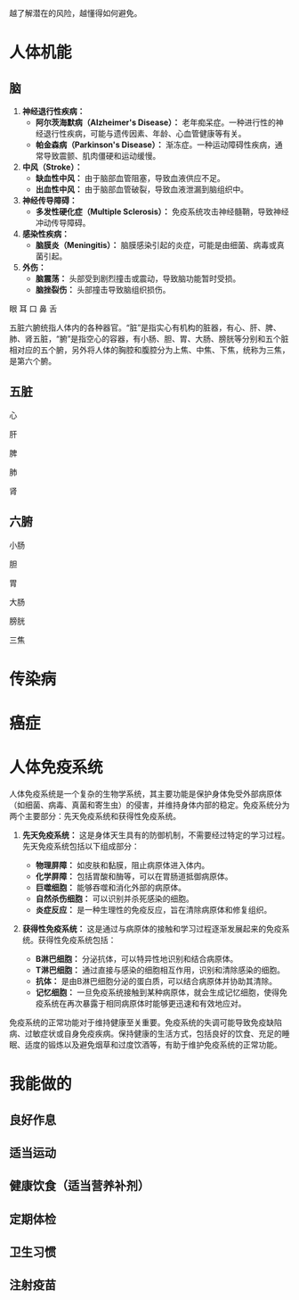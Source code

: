 越了解潜在的风险，越懂得如何避免。
# 人体机能
## 脑
1. **神经退行性疾病：**
    - **阿尔茨海默病（Alzheimer's Disease）：** 老年痴呆症。一种进行性的神经退行性疾病，可能与遗传因素、年龄、心血管健康等有关。
    - **帕金森病（Parkinson's Disease）：** 渐冻症。一种运动障碍性疾病，通常导致震颤、肌肉僵硬和运动缓慢。
2. **中风（Stroke）：**
    - **缺血性中风：** 由于脑部血管阻塞，导致血液供应不足。
    - **出血性中风：** 由于脑部血管破裂，导致血液泄漏到脑组织中。
3. **神经传导障碍：**
    - **多发性硬化症（Multiple Sclerosis）：** 免疫系统攻击神经髓鞘，导致神经冲动传导障碍。
4. **感染性疾病：**
    - **脑膜炎（Meningitis）：** 脑膜感染引起的炎症，可能是由细菌、病毒或真菌引起。
5. **外伤：**
    - **脑震荡：** 头部受到剧烈撞击或震动，导致脑功能暂时受损。
    - **脑挫裂伤：** 头部撞击导致脑组织损伤。

眼
耳
口
鼻
舌


五脏六腑统指人体内的各种器官。“脏”是指实心有机构的脏器，有心、肝、脾、肺、肾五脏，“腑”是指空心的容器，有小肠、胆、胃、大肠、膀胱等分别和五个脏相对应的五个腑，另外将人体的胸腔和腹腔分为上焦、中焦、下焦，统称为三焦，是第六个腑。

## 五脏
心


肝

脾

肺

肾

## 六腑
小肠

胆

胃

大肠

膀胱

三焦

# 传染病


# 癌症


# 人体免疫系统
人体免疫系统是一个复杂的生物学系统，其主要功能是保护身体免受外部病原体（如细菌、病毒、真菌和寄生虫）的侵害，并维持身体内部的稳定。免疫系统分为两个主要部分：先天免疫系统和获得性免疫系统。

1. **先天免疫系统：** 这是身体天生具有的防御机制，不需要经过特定的学习过程。先天免疫系统包括以下组成部分：
    
    - **物理屏障：** 如皮肤和黏膜，阻止病原体进入体内。
    - **化学屏障：** 包括胃酸和酶等，可以在胃肠道抵御病原体。
    - **巨噬细胞：** 能够吞噬和消化外部的病原体。
    - **自然杀伤细胞：** 可以识别并杀死感染的细胞。
    - **炎症反应：** 是一种生理性的免疫反应，旨在清除病原体和修复组织。
2. **获得性免疫系统：** 这是通过与病原体的接触和学习过程逐渐发展起来的免疫系统。获得性免疫系统包括：
    
    - **B淋巴细胞：** 分泌抗体，可以特异性地识别和结合病原体。
    - **T淋巴细胞：** 通过直接与感染的细胞相互作用，识别和清除感染的细胞。
    - **抗体：** 是由B淋巴细胞分泌的蛋白质，可以结合病原体并协助其清除。
    - **记忆细胞：** 一旦免疫系统接触到某种病原体，就会生成记忆细胞，使得免疫系统在再次暴露于相同病原体时能够更迅速和有效地应对。

免疫系统的正常功能对于维持健康至关重要。免疫系统的失调可能导致免疫缺陷病、过敏症状或自身免疫疾病。保持健康的生活方式，包括良好的饮食、充足的睡眠、适度的锻炼以及避免烟草和过度饮酒等，有助于维护免疫系统的正常功能。

# 我能做的
## 良好作息

## 适当运动

## 健康饮食（适当营养补剂）

## 定期体检

## 卫生习惯

## 注射疫苗




